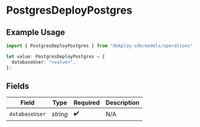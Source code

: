 # PostgresDeployPostgres

## Example Usage

```typescript
import { PostgresDeployPostgres } from "dokploy-sdk/models/operations";

let value: PostgresDeployPostgres = {
  databaseUser: "<value>",
};
```

## Fields

| Field              | Type               | Required           | Description        |
| ------------------ | ------------------ | ------------------ | ------------------ |
| `databaseUser`     | *string*           | :heavy_check_mark: | N/A                |